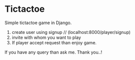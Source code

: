 # Tictactoe
Simple tictactoe game in Django. 
1) create user using signup  // (localhost:8000/player/signup)
2) invite with whom you want to play  
3) If player accept request than enjoy game.

If you have any query than ask me.
Thank you..!
